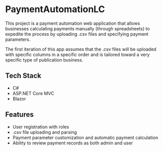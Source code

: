 # PaymentAutomationLC

This project is a payment automation web application that allows businesses calculating payments manually (through spreadsheets) to expedite the process by uploading .csv files and specifying payment parameters.

The first iteration of this app assumes that the .csv files will be uploaded with specific columns in a specific order and is tailored toward a very specific type of publication business.

## Tech Stack

* C#
* ASP.NET Core MVC
* Blazor

## Features

* User registration with roles
* .csv file uploading and parsing
* Payment parameter customization and automatic payment calculation
* Ability to review payment records as both admin and user
